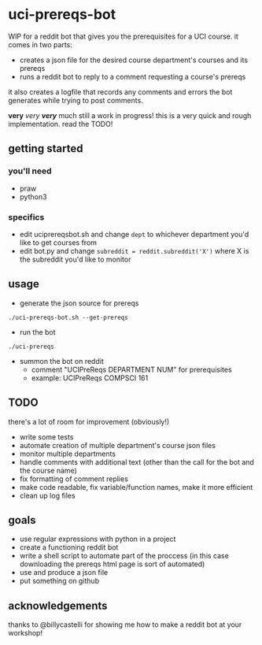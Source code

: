 # uci-prereqs-bot

WIP for a reddit bot that gives you the prerequisites for a UCI course. it comes in two parts:

- creates a json file for the desired course department's courses and its prereqs
- runs a reddit bot to reply to a comment requesting a course's prereqs

it also creates a logfile that records any comments and errors the bot generates while trying to post comments.

**very** *very* ***very*** much still a work in progress! this is a very quick and rough implementation. read the TODO!

## getting started

### you'll need

- praw
- python3

### specifics

- edit uciprereqsbot.sh and change `dept` to whichever department you'd like to get courses from
- edit bot.py and change `subreddit = reddit.subreddit('X')` where X is the subreddit you'd like to monitor

## usage
- generate the json source for prereqs

```
./uci-prereqs-bot.sh --get-prereqs
```

- run the bot

```
./uci-prereqs
```

- summon the bot on reddit
  - comment "UCIPreReqs DEPARTMENT NUM" for prerequisites
  - example: UCIPreReqs COMPSCI 161
  
## TODO

there's a lot of room for improvement (obviously!)

- write some tests
- automate creation of multiple department's course json files
- monitor multiple departments
- handle comments with additional text (other than the call for the bot and the course name)
- fix formatting of comment replies
- make code readable, fix variable/function names, make it more efficient
- clean up log files

## goals

- use regular expressions with python in a project
- create a functioning reddit bot
- write a shell script to automate part of the proccess (in this case downloading the prereqs html page is sort of automated)
- use and produce a json file
- put something on github

## acknowledgements

thanks to @billycastelli for showing me how to make a reddit bot at your workshop!
